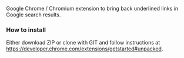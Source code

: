 Google Chrome / Chromium extension to bring back underlined links
in Google search results.

### How to install
Either download ZIP or clone with GIT and follow instructions at
https://developer.chrome.com/extensions/getstarted#unpacked.
